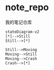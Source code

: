 # note_repo
我的笔记仓库


```mermaid
stateDiagram-v2
[*]-->Still
Still-->[*]

Still-->Moving
Moving-->Still
Moving-->Crash
Crash-->[*]
```
